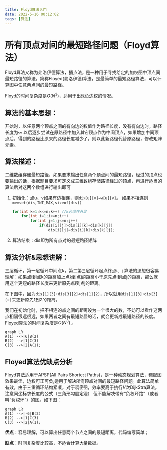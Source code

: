 ```yaml
---
title: Floyd算法入门
date: 2022-5-16 00:12:02
tags: [算法]
---
```


# 所有顶点对间的最短路径问题（Floyd算法）
Floyd算法又称为弗洛伊德算法，插点法，是一种用于寻找给定的加权图中顶点间最短路径的算法。简称Floyed(弗洛伊德)算法，是最简单的最短路径算法，可以计算图中任意两点间的最短路径。

Floyd的时间复杂度是$O (N^3)$，适用于出现负边权的情况。

## 算法的基本思想：
开始时，以任意两个顶点之间的有向边的权值作为路径长度，没有有向边时，路径长度为∞
以后逐步尝试在原路径中加入其它顶点作为中间顶点，如果增加中间顶点后，得到的路径比原来的路径长度减少了，则以此新路径代替原路径，修改矩阵元素。

## 算法描述：
二维数组存储最短路径，如果要求输出任意两个顶点间的最短路径，经过的顶点也要输出的话，根据题目要求可定义成三维数组存储路径经过的顶点，再进行适当的算法后对这两个数组进行输出即可

1. 初始化：点u、v如果有边相连，则`dis[u][v]=w[u][v]`。
如果不相连则`memset(dis,INT_MAX,sizeof(dis))`

    ```c++
    for(int k=1;k<=n;k++) //k必须在外层
        for(int i=1;i<=n;i++)
            for(int j=1;j<=n;j++)       
                if(dis[i][j]>dis[i][k]+dis[k][j])
                    dis[i][j]=dis[i][k]+dis[k][j];
    ```

2. 算法结束：dis即为所有点对的最短路径矩阵  

## 算法分析&思想讲解：

三层循环，第一层循环中间点k，第二第三层循环起点终点i、j
算法的思想很容易理解：如果点i到点k的距离加上点k到点j的距离小于原先点i到点j的距离，那么就用这个更短的路径长度来更新原先点i到点j的距离。

在下图中，因为`dis[1][3]+dis[3][2]<dis[1][2]`，所以就用`dis[1][3]+dis[3][2]`来更新原先1到2的距离。

我们在初始化时，把不相连的点之间的距离设为一个很大的数，不妨可以看作这两点相隔很远很远，如果两者之间有最短路径的话，就会更新成最短路径的长度。
Floyed算法的时间复杂度是$O(N^3)$ 。

```mermaid
graph LR
A(1) -->|6|B(2)
B(2) -->|1|C(3)
C(3) -->|2|A(1);
```

## Floyed算法优缺点分析

Floyd算法适用于APSP(All Pairs Shortest Paths)，是一种动态规划算法，稠密图效果最佳，边权可正可负,适用于解决所有顶点对间的最短路径问题。此算法简单有效，由于三重循环结构紧凑，对于稠密图，效率要高于执行$V$次DijkStra算法。
注意同坐标求长度的公式（三角形勾股定理）
但不能解决带有“负权环路”（或者叫“负权环”）的图。如下图：

```mermaid
graph LR
A(1) -->|-6|B(2)
B(2) -->|1|C(3)
C(3) -->|2|A(1);
```

**优点**：容易理解，可以算出任意两个节点之间的最短距离，代码编写简单； 

**缺点**：时间复杂度比较高，不适合计算大量数据。



